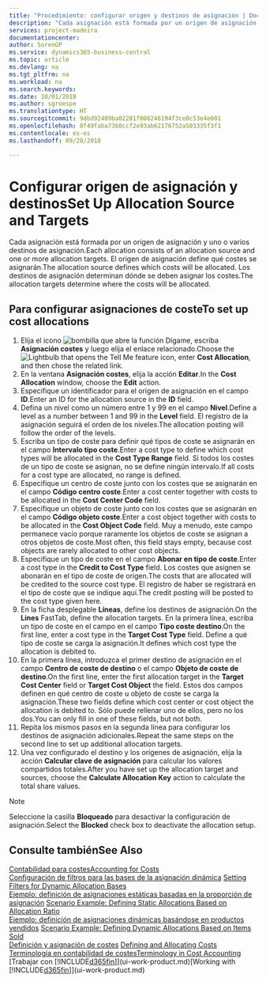 ```yaml
---
title: "Procedimiento: configurar origen y destinos de asignación | Documentos de Microsoft"
description: "Cada asignación está formada por un origen de asignación y uno o varios destinos de asignación. El origen de asignación define qué costes se asignarán. Los destinos de asignación determinan dónde se deben asignar los costes."
services: project-madeira
documentationcenter: 
author: SorenGP
ms.service: dynamics365-business-central
ms.topic: article
ms.devlang: na
ms.tgt_pltfrm: na
ms.workload: na
ms.search.keywords: 
ms.date: 10/01/2018
ms.author: sgroespe
ms.translationtype: HT
ms.sourcegitcommit: 9dbd92409ba02281f008246194f3ce0c53e4e001
ms.openlocfilehash: 0f49faba7360ccf2e93ab62176752a503335f3f1
ms.contentlocale: es-es
ms.lasthandoff: 09/28/2018

---
```

# <a name="set-up-allocation-source-and-targets"></a><span data-ttu-id="b4f00-105">Configurar origen de asignación y destinos</span><span class="sxs-lookup"><span data-stu-id="b4f00-105">Set Up Allocation Source and Targets</span></span>
<span data-ttu-id="b4f00-106">Cada asignación está formada por un origen de asignación y uno o varios destinos de asignación.</span><span class="sxs-lookup"><span data-stu-id="b4f00-106">Each allocation consists of an allocation source and one or more allocation targets.</span></span> <span data-ttu-id="b4f00-107">El origen de asignación define qué costes se asignarán.</span><span class="sxs-lookup"><span data-stu-id="b4f00-107">The allocation source defines which costs will be allocated.</span></span> <span data-ttu-id="b4f00-108">Los destinos de asignación determinan dónde se deben asignar los costes.</span><span class="sxs-lookup"><span data-stu-id="b4f00-108">The allocation targets determine where the costs will be allocated.</span></span>  

## <a name="to-set-up-cost-allocations"></a><span data-ttu-id="b4f00-109">Para configurar asignaciones de coste</span><span class="sxs-lookup"><span data-stu-id="b4f00-109">To set up cost allocations</span></span>  
1.  <span data-ttu-id="b4f00-110">Elija el icono ![bombilla que abre la función Dígame](media/ui-search/search_small.png "Dígame que desea hacer"), escriba **Asignación costes** y luego elija el enlace relacionado.</span><span class="sxs-lookup"><span data-stu-id="b4f00-110">Choose the ![Lightbulb that opens the Tell Me feature](media/ui-search/search_small.png "Tell me what you want to do") icon, enter **Cost Allocation**, and then chose the related link.</span></span>  
2.  <span data-ttu-id="b4f00-111">En la ventana **Asignación costes**, elija la acción **Editar**.</span><span class="sxs-lookup"><span data-stu-id="b4f00-111">In the **Cost Allocation** window, choose the **Edit** action.</span></span>  
3.  <span data-ttu-id="b4f00-112">Especifique un identificador para el origen de asignación en el campo **ID**.</span><span class="sxs-lookup"><span data-stu-id="b4f00-112">Enter an ID for the allocation source in the **ID** field.</span></span>  
4.  <span data-ttu-id="b4f00-113">Defina un nivel como un número entre 1 y 99 en el campo **Nivel**.</span><span class="sxs-lookup"><span data-stu-id="b4f00-113">Define a level as a number between 1 and 99 in the **Level** field.</span></span> <span data-ttu-id="b4f00-114">El registro de la asignación seguirá el orden de los niveles.</span><span class="sxs-lookup"><span data-stu-id="b4f00-114">The allocation posting will follow the order of the levels.</span></span>  
5.  <span data-ttu-id="b4f00-115">Escriba un tipo de coste para definir qué tipos de coste se asignarán en el campo **Intervalo tipo coste**.</span><span class="sxs-lookup"><span data-stu-id="b4f00-115">Enter a cost type to define which cost types will be allocated in the **Cost Type Range** field.</span></span> <span data-ttu-id="b4f00-116">Si todos los costes de un tipo de coste se asignan, no se define ningún intervalo.</span><span class="sxs-lookup"><span data-stu-id="b4f00-116">If all costs for a cost type are allocated, no range is defined.</span></span>  
6.  <span data-ttu-id="b4f00-117">Especifique un centro de coste junto con los costes que se asignarán en el campo **Código centro coste**.</span><span class="sxs-lookup"><span data-stu-id="b4f00-117">Enter a cost center together with costs to be allocated in the **Cost Center Code** field.</span></span>  
7.  <span data-ttu-id="b4f00-118">Especifique un objeto de coste junto con los costes que se asignarán en el campo **Código objeto coste**.</span><span class="sxs-lookup"><span data-stu-id="b4f00-118">Enter a cost object together with costs to be allocated in the **Cost Object Code** field.</span></span> <span data-ttu-id="b4f00-119">Muy a menudo, este campo permanece vacío porque raramente los objetos de coste se asignan a otros objetos de coste.</span><span class="sxs-lookup"><span data-stu-id="b4f00-119">Most often, this field stays empty, because cost objects are rarely allocated to other cost objects.</span></span>  
8.  <span data-ttu-id="b4f00-120">Especifique un tipo de coste en el campo **Abonar en tipo de coste**.</span><span class="sxs-lookup"><span data-stu-id="b4f00-120">Enter a cost type in the **Credit to Cost Type** field.</span></span> <span data-ttu-id="b4f00-121">Los costes que asignen se abonarán en el tipo de coste de origen.</span><span class="sxs-lookup"><span data-stu-id="b4f00-121">The costs that are allocated will be credited to the source cost type.</span></span> <span data-ttu-id="b4f00-122">El registro de haber se registrará en el tipo de coste que se indique aquí.</span><span class="sxs-lookup"><span data-stu-id="b4f00-122">The credit posting will be posted to the cost type given here.</span></span>  
9. <span data-ttu-id="b4f00-123">En la ficha desplegable **Líneas**, define los destinos de asignación.</span><span class="sxs-lookup"><span data-stu-id="b4f00-123">On the **Lines** FastTab, define the allocation targets.</span></span> <span data-ttu-id="b4f00-124">En la primera línea, escriba un tipo de coste en el campo en el campo **Tipo coste destino**.</span><span class="sxs-lookup"><span data-stu-id="b4f00-124">On the first line, enter a cost type in the **Target Cost Type** field.</span></span> <span data-ttu-id="b4f00-125">Define a qué tipo de coste se carga la asignación.</span><span class="sxs-lookup"><span data-stu-id="b4f00-125">It defines which cost type the allocation is debited to.</span></span>  
10. <span data-ttu-id="b4f00-126">En la primera línea, introduzca el primer destino de asignación en el campo **Centro de coste de destino** o el campo **Objeto de coste de destino**.</span><span class="sxs-lookup"><span data-stu-id="b4f00-126">On the first line, enter the first allocation target in the **Target Cost Center** field or **Target Cost Object** the field.</span></span> <span data-ttu-id="b4f00-127">Estos dos campos definen en qué centro de coste u objeto de coste se carga la asignación.</span><span class="sxs-lookup"><span data-stu-id="b4f00-127">These two fields define which cost center or cost object the allocation is debited to.</span></span> <span data-ttu-id="b4f00-128">Sólo puede rellenar uno de ellos, pero no los dos.</span><span class="sxs-lookup"><span data-stu-id="b4f00-128">You can only fill in one of these fields, but not both.</span></span>  
11. <span data-ttu-id="b4f00-129">Repita los mismos pasos en la segunda línea para configurar los destinos de asignación adicionales.</span><span class="sxs-lookup"><span data-stu-id="b4f00-129">Repeat the same steps on the second line to set up additional allocation targets.</span></span>  
12. <span data-ttu-id="b4f00-130">Una vez configurado el destino y los orígenes de asignación, elija la acción **Calcular clave de asignación** para calcular los valores compartidos totales.</span><span class="sxs-lookup"><span data-stu-id="b4f00-130">After you have set up the allocation target and sources, choose the **Calculate Allocation Key** action to calculate the total share values.</span></span>  

> [!NOTE]  
>  <span data-ttu-id="b4f00-131">Seleccione la casilla **Bloqueado** para desactivar la configuración de asignación.</span><span class="sxs-lookup"><span data-stu-id="b4f00-131">Select the **Blocked** check box to deactivate the allocation setup.</span></span>  

## <a name="see-also"></a><span data-ttu-id="b4f00-132">Consulte también</span><span class="sxs-lookup"><span data-stu-id="b4f00-132">See Also</span></span>  
[<span data-ttu-id="b4f00-133">Contabilidad para costes</span><span class="sxs-lookup"><span data-stu-id="b4f00-133">Accounting for Costs</span></span>](finance-manage-cost-accounting.md)  
 <span data-ttu-id="b4f00-134">[Configuración de filtros para las bases de la asignación dinámica](finance-setting-filters-for-dynamic-allocation-bases.md) </span><span class="sxs-lookup"><span data-stu-id="b4f00-134">[Setting Filters for Dynamic Allocation Bases](finance-setting-filters-for-dynamic-allocation-bases.md) </span></span>  
 <span data-ttu-id="b4f00-135">[Ejemplo: definición de asignaciones estáticas basadas en la proporción de asignación](finance-scenario-example-defining-static-allocations-based-on-allocation-ratio.md) </span><span class="sxs-lookup"><span data-stu-id="b4f00-135">[Scenario Example: Defining Static Allocations Based on Allocation Ratio](finance-scenario-example-defining-static-allocations-based-on-allocation-ratio.md) </span></span>  
 <span data-ttu-id="b4f00-136">[Ejemplo: definición de asignaciones dinámicas basándose en productos vendidos](finance-scenario-example-defining-dynamic-allocations-based-on-items-sold.md) </span><span class="sxs-lookup"><span data-stu-id="b4f00-136">[Scenario Example: Defining Dynamic Allocations Based on Items Sold](finance-scenario-example-defining-dynamic-allocations-based-on-items-sold.md) </span></span>  
 <span data-ttu-id="b4f00-137">[Definición y asignación de costes](finance-define-and-allocate-costs.md) </span><span class="sxs-lookup"><span data-stu-id="b4f00-137">[Defining and Allocating Costs](finance-define-and-allocate-costs.md) </span></span>  
 [<span data-ttu-id="b4f00-138">Terminología en contabilidad de costes</span><span class="sxs-lookup"><span data-stu-id="b4f00-138">Terminology in Cost Accounting</span></span>](finance-terminology-in-cost-accounting.md)  
 <span data-ttu-id="b4f00-139">[Trabajar con [!INCLUDE[d365fin](includes/d365fin_md.md)]](ui-work-product.md)</span><span class="sxs-lookup"><span data-stu-id="b4f00-139">[Working with [!INCLUDE[d365fin](includes/d365fin_md.md)]](ui-work-product.md)</span></span>

